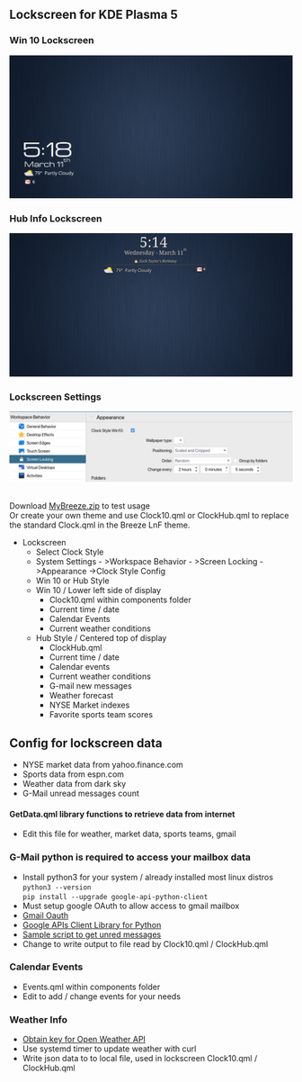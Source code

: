 ## Lockscreen for KDE Plasma 5

### Win 10 Lockscreen <br>
<picture>
  <img alt="OWM" src="lockscreen-win10.png" width="512">
</picture>
<br>

### Hub Info Lockscreen <br>
<picture>
  <img alt="OWM" src="lockscreen.png" width="512">
</picture>
<br>

### Lockscreen Settings <br>
<picture>
  <img alt="config" src="lockscreenSettings.png" width="512">
</picture> <br>
<br>

Download [MyBreeze.zip](https://github.com/txhammer68/plasma-Lockscreen-nest-hub/blob/master/MyBreeze.zip) to test usage<br>
Or create your own theme and use Clock10.qml or ClockHub.qml to replace the standard Clock.qml in the Breeze LnF theme.<br>

* Lockscreen
    * Select Clock Style
    * System Settings - >Workspace Behavior - >Screen Locking ->Appearance ->Clock Style Config
    * Win 10 or Hub Style
    * Win 10 / Lower left side of display
        * Clock10.qml within components folder
        * Current time / date
        * Calendar Events
        * Current weather conditions
    * Hub Style / Centered top of display
        * ClockHub.qml
        * Current time / date
        * Calendar events
        * Current weather conditions
        * G-mail new messages
        * Weather forecast
        * NYSE Market indexes
        * Favorite sports team scores <br>

## Config for lockscreen data
* NYSE market data from yahoo.finance.com
* Sports data from espn.com
* Weather data from dark sky
* G-Mail unread messages count

#### GetData.qml library functions to retrieve data from internet
* Edit this file for weather, market data, sports teams, gmail

### G-Mail python is required to access your mailbox data
* Install python3 for your system / already installed most linux distros <br>
`python3 --version` <br>
`pip install --upgrade google-api-python-client` <br>
* Must setup google OAuth to allow access to gmail mailbox
* [Gmail Oauth](https://developers.google.com/gmail/api/quickstart/python) <br>
* [Google APIs Client Library for Python](https://googleapis.github.io/google-api-python-client/docs/) <br>
* [Sample script to get unred messages](https://github.com/akora/gmail-message-counter-python) <br>
* Change to write output to file read by Clock10.qml / ClockHub.qml

### Calendar Events
* Events.qml within components folder
* Edit to add / change events for your needs

### Weather Info
* [Obtain key for Open Weather API](https://openweathermap.org/api) <br>
* Use systemd timer to update weather with curl
* Write json data to to local file, used in lockscreen Clock10.qml / ClockHub.qml
